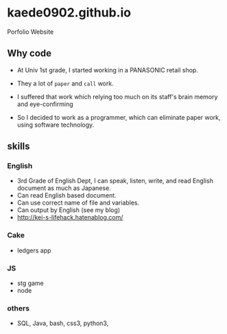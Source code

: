 # kaede0902.github.io
Porfolio Website
## Why code
* At Univ 1st grade, I started working in a PANASONIC retail
shop.
* They a lot of `paper` and `call` work.
* I suffered that work which relying too much on
its staff's brain memory and eye-confirming

* So I decided to work as a programmer, which can eliminate
paper work, using software technology.

## skills
### English
* 3rd Grade of English Dept,
I can speak, listen, write, and read English document
as much as Japanese.
* Can read English based document.
* Can use correct name of file and variables.
* Can output by English (see my blog)
* http://kei-s-lifehack.hatenablog.com/

### Cake
* ledgers app

### JS
* stg game
* node

### others
* SQL, Java, bash, css3, python3,
